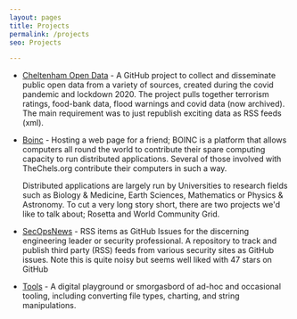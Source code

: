 ```yaml
---
layout: pages
title: Projects
permalink: /projects
seo: Projects

---
```


- [Cheltenham Open Data](https://cheltenham-open-data.github.io) - A GitHub project to collect and disseminate public open data from a variety of sources, created during the covid pandemic and lockdown 2020. The project pulls together terrorism ratings, food-bank data, flood warnings and covid data (now archived). The main requirement was to just republish exciting data as RSS feeds (xml).

- [Boinc](https://boinc.thechels.uk) - Hosting a web page for a friend; BOINC is a platform that allows computers all round the world to contribute their spare computing capacity to run distributed applications. Several of those involved with TheChels.org contribute their computers in such a way.

  Distributed applications are largely run by Universities to research fields such as Biology & Medicine, Earth Sciences, Mathematics or Physics & Astronomy. To cut a very long story short, there are two projects we'd like to talk about; Rosetta and World Community Grid.

- [SecOpsNews](https://github.com/SecOpsNews/news) - RSS items as GitHub Issues for the discerning engineering leader or security professional. A repository to track and publish third party (RSS) feeds from various security sites as GitHub issues. Note this is quite noisy but seems well liked with 47 stars on GitHub


- [Tools](https://tools.thechels.uk) - A digital playground or smorgasbord of ad-hoc and occasional tooling, including converting file types, charting, and string manipulations.

